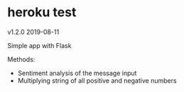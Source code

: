 # heroku test

v1.2.0 2019-08-11

Simple app with Flask

Methods:
* Sentiment analysis of the message input
* Multiplying string of all positive and negative numbers